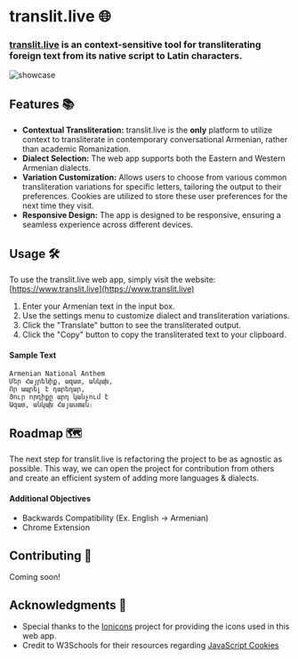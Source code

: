 # translit.live 🌐

### [translit.live](https://www.translit.live) is an context-sensitive tool for transliterating foreign text from its native script to Latin characters. 
![showcase](https://github.com/palanjian/translit.live/assets/134035492/2623d3b5-7830-48bb-9ea5-79a25bcf534e)

## Features 📚
* **Contextual Transliteration:** translit.live is the **only** platform to utilize context to transliterate in contemporary conversational Armenian, rather than academic Romanization.
*  **Dialect Selection:** The web app supports both the Eastern and Western Armenian dialects. 
* **Variation Customization:** Allows users to choose from various common transliteration variations for specific letters, tailoring the output to their preferences. Cookies are utilized to store these user preferences for the next time they visit.
* **Responsive Design:** The app is designed to be responsive, ensuring a seamless experience across different devices.

## Usage 🛠️
To use the translit.live web app, simply visit the website: [https://www.translit.live](https://www.translit.live)
1. Enter your Armenian text in the input box.
2. Use the settings menu to customize dialect and transliteration variations.
3. Click the "Translate" button to see the transliterated output.
4. Click the "Copy" button to copy the transliterated text to your clipboard.

#### Sample Text
```
Armenian National Anthem
Մեր Հայրենիք, ազատ, անկախ,
Որ ապրել է դարեդար,
Յուր որդիքը արդ կանչում է
Ազատ, անկախ Հայաստան։
```
## Roadmap 🗺️
The next step for translit.live is refactoring the project to be as agnostic as possible. This way, we can open the project for contribution from others and create an efficient system of adding more languages & dialects.
#### Additional Objectives  
* Backwards Compatibility (Ex. English → Armenian)
* Chrome Extension

## Contributing 👥
Coming soon!

## Acknowledgments 🤝
* Special thanks to the [Ionicons](https://ionic.io/ionicons/) project for providing the icons used in this web app.
* Credit to W3Schools for their resources regarding [JavaScript Cookies](https://www.w3schools.com/js/js_cookies.asp)

